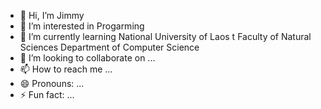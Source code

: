 - 👋 Hi, I’m Jimmy 
- 👀 I’m interested in Progarming 
- 🌱 I’m currently learning  National University of Laos t  Faculty of Natural Sciences  Department of Computer Science
- 💞️ I’m looking to collaborate on ...
- 📫 How to reach me ...
- 😄 Pronouns: ...
- ⚡ Fun fact: ...

<!---
Hidiczent/Hidiczent is a ✨ special ✨ repository because its `README.md` (this file) appears on your GitHub profile.
You can click the Preview link to take a look at your changes.
--->
